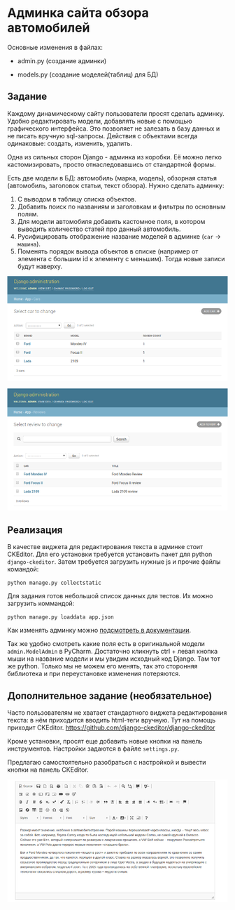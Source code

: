 # Админка сайта обзора автомобилей

Основные изменения в файлах: 
* admin.py (создание админки)

* models.py (создание моделей(таблиц) для БД)
## Задание

Каждому динамическому сайту пользователи просят сделать админку.
Удобно редактировать модели, добавлять новые с помощью графического интерфейса.
Это позволяет не залезать в базу данных и не писать вручную sql-запросы.
Действия с объектами всегда одинаковые: создать, изменить, удалить.

Одна из сильных сторон Django - админка из коробки.
Её можно легко кастомизировать, просто отнаследовавшись от стандартной формы.

Есть две модели в БД: автомобиль (марка, модель), обзорная статья (автомобиль, заголовок статьи, текст обзора).
Нужно сделать админку:

1) С выводом в таблицу списка объектов.
2) Добавить поиск по названиям и заголовкам и фильтры по основным полям.
3) Для модели автомобиля добавить кастомное поля, в котором выводить количество статей про данный автомобиль.
4) Русифицировать отображение название моделей в админке (`car` -> `машина`).
5) Поменять порядок вывода объектов в списке (например от элемента с большим id к элементу с меньшим).
Тогда новые записи будут наверху.

![](./docs/admin_car.png)

![](./docs/admin_review.png)

## Реализация

В качестве виджета для редактирования текста в админке стоит CKEditor.
Для его установки требуется установить пакет для python `django-ckeditor`.
Затем требуется загрузить нужные js и прочие файлы командой:
```
python manage.py collectstatic
```

Для задания готов небольшой список данных для тестов.
Их можно загрузить коммандой: 
```
python manage.py loaddata app.json
```

Как изменять админку можно [подсмотреть в документации](https://docs.djangoproject.com/en/2.1/ref/contrib/admin/).

Так же удобно смотреть какие поля есть в оригинальной модели `admin.ModelAdmin` в PyCharm.
Достаточно кликнуть ctrl + левая кнопка мыши на название модели и мы увидим исходный код Django.
Там тот же python. Только мы не можем его менять, так это сторонняя библиотека и при переустановке изменения потеряются.


## Дополнительное задание (необязательное)

Часто пользователям не хватает стандартного виджета редактирования текста:
в нём приходится вводить html-теги вручную.
Тут на помощь приходит CKEditor.
https://github.com/django-ckeditor/django-ckeditor

Кроме установки, просят еще добавить новые кнопки на панель инструментов.
Настройки задаются в файле `settings.py`.

Предлагаю самостоятельно разобраться с настройкой и вывести кнопки на панель CKEditor.

![](./docs/ckeditor_full.png)
